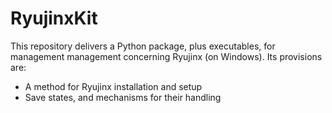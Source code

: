 <!-- ====================================================================== -->

# RyujinxKit
This repository delivers a Python package, plus executables, for management
management concerning Ryujinx (on Windows). Its provisions are:

- A method for Ryujinx installation and setup
- Save states, and mechanisms for their handling

<!-- ====================================================================== -->
